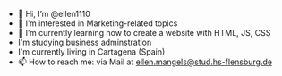 - 👋 Hi, I’m @ellen1110
- 👀 I’m interested in Marketing-related topics
- 🌱 I’m currently learning how to create a website with HTML, JS, CSS
- I'm studying business adminstration
- I'm currently living in Cartagena (Spain)
- 📫 How to reach me: via Mail at ellen.mangels@stud.hs-flensburg.de
